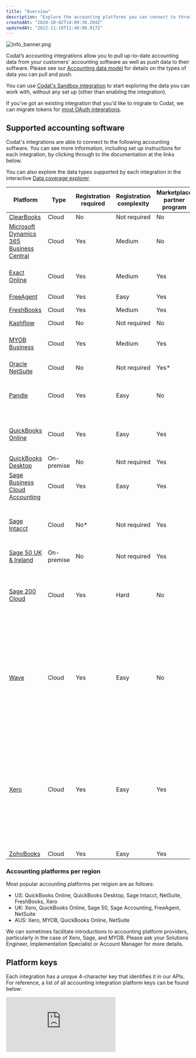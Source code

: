 ```yaml
---
title: "Overview"
description: "Explore the accounting platforms you can connect to through our Accounting API."
createdAt: "2020-10-02T14:09:36.204Z"
updatedAt: "2022-11-18T11:48:00.917Z"
---
```


<Head>
  <meta
    property="og:image"
    content="/img/old/2b27c1b-info_banner.png"
  />
</Head>

![](/img/old/2b27c1b-info_banner.png "info_banner.png")

Codat’s accounting integrations allow you to pull up-to-date accounting data from your customers' accounting software as well as push data to their software. Please see our [Accounting data model](/data-model/accounting/) for details on the types of data you can pull and push.

You can use [Codat's Sandbox integration](/integrations/accounting/sandbox/accounting-sandbox) to start exploring the data you can work with, without any set up (other than enabling the integration).

If you've got an existing integration that you'd like to migrate to Codat, we can migrate tokens for [most OAuth integrations](/get-started/migration).

## Supported accounting software

Codat's integrations are able to connect to the following accounting software. You can see more information, including set up instructions for each integration, by clicking through to the documentation at the links below.

You can also explore the data types supported by each integration in the interactive <a className="external" href="https://knowledge.codat.io/supported-features/accounting" target="_blank">Data coverage explorer</a>.

| Platform                                                                                                                             | Type       | Registration required | Registration complexity | Marketplace partner program | Connection restrictions | Additional information                                                                                                                                                                                                                                                                                                                                    |
|--------------------------------------------------------------------------------------------------------------------------------------|------------|-----------------------|-------------------------|-----------------------------|-------------------------|-----------------------------------------------------------------------------------------------------------------------------------------------------------------------------------------------------------------------------------------------------------------------------------------------------------------------------------------------------------|
| [ClearBooks](/integrations/accounting/clearbooks/accounting-clearbooks)                                                              | Cloud      | No                    | Not required            | No                          | No                      |                                                                                                                                                                                                                                                                                                                                                           |
| [Microsoft Dynamics 365 Business Central](/integrations/accounting/dynamics365businesscentral/accounting-dynamics365businesscentral) | Cloud      | Yes                   | Medium                  | No                          | No                      | You must have a Microsoft Azure account to register.                                                                                                                                                                                                                                                                                                      |
| [Exact Online](/integrations/accounting/exact-online/accounting-exact-online)                                                        | Cloud      | Yes                   | Medium                  | Yes                         | No                      | You must request permission to connect companies in production.                                                                                                                                                                                                                                                                                           |
| [FreeAgent](/integrations/accounting/freeagent/accounting-freeagent)                                                                 | Cloud      | Yes                   | Easy                    | Yes                         | No                      |                                                                                                                                                                                                                                                                                                                                                           |
| [FreshBooks](/integrations/accounting/freshbooks/accounting-freshbooks)                                                              | Cloud      | Yes                   | Medium                  | Yes                         | No                      | [Scopes](/integrations/accounting/freshbooks/accounting-freshbooks#freshbooks-application-scopes) are now required for all apps.                                                                                                                                                                                                                          |
| [Kashflow](/integrations/accounting/kashflow/accounting-kashflow)                                                                    | Cloud      | No                    | Not required            | No                          | No                      |                                                                                                                                                                                                                                                                                                                                                           |
| [MYOB Business](/integrations/accounting/myob/accounting-myob)                                                                       | Cloud      | Yes                   | Medium                  | Yes                         | No                      | New partners are approved manually within 72 hours after registration.                                                                                                                                                                                                                                                                                    |
| [Oracle NetSuite](/integrations/accounting/netsuite/accounting-netsuite)                                                             | Cloud      | No                    | Not required            | Yes*                        | No                      | * Rarely open to new joiners                                                                                                                                                                                                                                                                                                                              |
| [Pandle](/integrations/accounting/pandle/accounting-pandle)                                                                          | Cloud      | Yes                   | Easy                    | No                          | No                      | Online app registrations are not supported and must be sent to support@pandle.com                                                                                                                                                                                                                                                                         |
| [QuickBooks Online](/integrations/accounting/quickbooksonline/accounting-quickbooksonline)                                           | Cloud      | Yes                   | Easy                    | Yes                         | No                      | You must complete a security questionnaire to access production data.                                                                                                                                                                                                                                                                                     |
| [QuickBooks Desktop](/integrations/accounting/quickbooksdesktop/accounting-quickbooksdesktop)                                        | On-premise | No                    | Not required            | Yes                         | No                      |                                                                                                                                                                                                                                                                                                                                                           |
| [Sage Business Cloud Accounting](/integrations/accounting/sagebusinesscloud/accounting-sagebusinesscloud)                            | Cloud      | Yes                   | Easy                    | Yes                         | No                      |                                                                                                                                                                                                                                                                                                                                                           |
| [Sage Intacct](/integrations/accounting/sage-intacct/accounting-sage-intacct)                                                        | Cloud      | No*                   | Not required            | Yes                         | Yes                     | * You can request Codat's marketplace credentials to avoid registration by emailing solutions@codat.io                                                                                                                                                                                                                                                    |
| [Sage 50 UK & Ireland](/integrations/accounting/sage50/accounting-sage50)                                                            | On-premise | No                    | Not required            | Yes                         | No                      |                                                                                                                                                                                                                                                                                                                                                           |
| [Sage 200 Cloud](/integrations/accounting/sage200/accounting-sage200)                                                                | Cloud      | Yes                   | Hard                    | No                          | No                      | New partners are approved manually within several days after registration. Contact your solutions engineer in case of complications.                                                                                                                                                                                                                      |
| [Wave](/integrations/accounting/wave/accounting-wave)                                                                                | Cloud      | Yes                   | Easy                    | No                          | No                      | Registrations completed before July 2022 need to request partner status via wave@codat.io to access profit & loss and balance sheet report. The reports are enabled by default for registrations completed after July 2022.                                                                                                                               |
| [Xero](/integrations/accounting/xero/accounting-xero)                                                                                | Cloud      | Yes                   | Easy                    | Yes                         | Yes                     | You must certify your integration and [partner with Xero](/integrations/accounting/xero/xero-app-partner-program) to connect more than 25 companies. This involves extra technical requirements and, in some cases, additional charges.<br/>Use cases such as financial brokering, insurance, FX hending, and lending (in some regions) are not permitted. |
| [ZohoBooks](/integrations/accounting/zoho-books/accounting-zoho-books)                                                               | Cloud      | Yes                   | Easy                    | Yes                         | No                      |                                                                                                                                                                                                                                                                                                                                                          |

### Accounting platforms per region

Most popular accounting platforms per reigion are as follows: 

- US: QuickBooks Online, QuickBooks Desktop, Sage Intacct, NetSuite, FreshBooks, Xero
- UK: Xero, QuickBooks Online, Sage 50, Sage Accounting, FreeAgent, NetSuite
- AUS: Xero, MYOB, QuickBooks Online, NetSuite

We can sometimes facilitate introductions to accounting platform providers, particularly in the case of Xero, Sage, and MYOB. Please ask your Solutions Engineer, Implementation Specialist or Account Manager for more details.

## Platform keys

Each integration has a unique 4-character key that identifies it in our APIs. For reference, a list of all accounting integration platform keys can be found below:

<iframe
  src="https://knowledge.codat.io/embeds/integrations/platform-keys?integrationType=Accounting"
  frameborder="0"
  style={{ top: 0, left: 0, background: "white", borderRadius: "4px", overflow: "hidden", width: "100%", height: "1105px" }}
></iframe>
